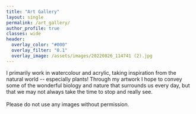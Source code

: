 ```yaml
---
title: "Art Gallery"
layout: single
permalink: /art_gallery/
author_profile: true
classes: wide
header:
  overlay_color: "#000"
  overlay_filter: "0.1"
  overlay_image: /assets/images/20220826_114741 (2).jpg
---
```


I primarily work in watercolour and acrylic, taking inspiration from the natural world -- especially plants! Through my artwork I hope to convey some of the wonderful biology and nature that surrounds us every day, but that we may not always take the time to stop and really see. <br><br> Please do not use any images without permission. <br><br>

